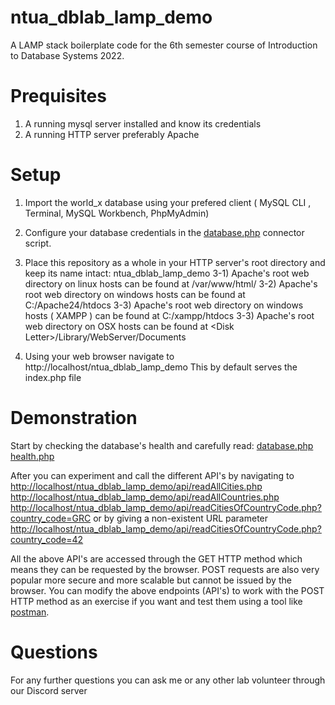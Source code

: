 # ntua_dblab_lamp_demo
A LAMP stack boilerplate code for the 6th semester course of Introduction to Database Systems 2022. 


# Prequisites 
1) A running mysql server installed and know its credentials
2) A running HTTP server preferably Apache

# Setup 
1) Import the world_x database using your prefered client ( MySQL CLI , Terminal, MySQL Workbench, PhpMyAdmin) 
2) Configure your database credentials in the [database.php](./objects/database.php) connector script.
3) Place this repository as a whole in your HTTP server's root directory and keep its name intact: ntua_dblab_lamp_demo
    3-1) Apache's root web directory on linux hosts can be found at /var/www/html/ 
    3-2) Apache's root web directory on windows hosts can be found at C:/Apache24/htdocs
    3-3) Apache's root web directory on windows hosts ( XAMPP ) can be found at C:/xampp/htdocs
    3-3) Apache's root web directory on OSX hosts can be found at \<Disk Letter\>/Library/WebServer/Documents


4) Using your web browser navigate to
http://localhost/ntua_dblab_lamp_demo
This by default serves the index.php file


# Demonstration

Start by checking the database's health and carefully read:
[database.php](./objects/database.php) 
[health.php](./objects/health.php) 

After you can experiment and call the different API's by navigating to 
[http://localhost/ntua_dblab_lamp_demo/api/readAllCities.php](http://localhost/ntua_dblab_lamp_demo/api/readAllCities.php) 
[http://localhost/ntua_dblab_lamp_demo/api/readAllCountries.php](http://localhost/ntua_dblab_lamp_demo/api/readAllCountries.php) 
[http://localhost/ntua_dblab_lamp_demo/api/readCitiesOfCountryCode.php?country_code=GRC](http://localhost/ntua_dblab_lamp_demo/api/readCitiesOfCountryCode.php?country_code=GRC) 
or by giving a non-existent URL parameter
[http://localhost/ntua_dblab_lamp_demo/api/readCitiesOfCountryCode.php?country_code=42](http://localhost/ntua_dblab_lamp_demo/api/readCitiesOfCountryCode.php?country_code=42) 

All the above API's are accessed through the GET HTTP method which means they can be requested by the browser. POST requests are also very popular more secure and more scalable but cannot be issued by the browser. You can modify the above endpoints (API's) to work with the POST HTTP method as an exercise if you want and test them using a tool like [postman](https://www.postman.com/). 

# Questions

For any further questions you can ask me or any other lab volunteer  through our Discord server







